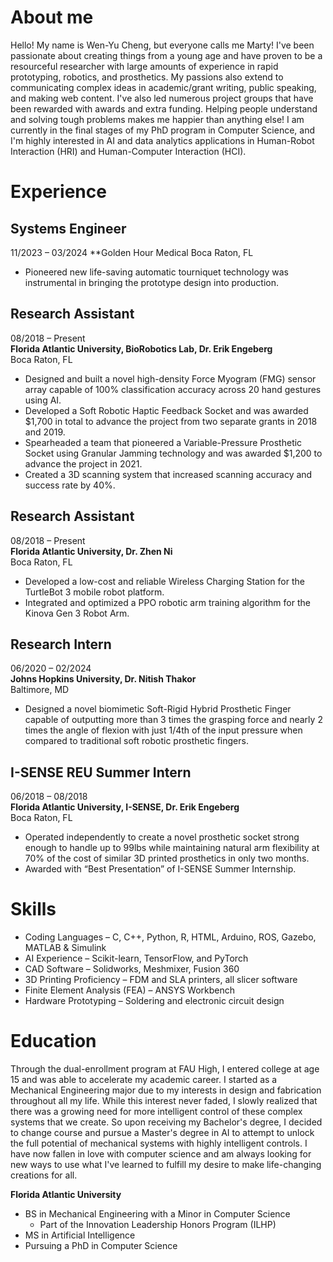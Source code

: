 # About me

Hello! My name is Wen-Yu Cheng, but everyone calls me Marty! I've been passionate about creating things from a young age and have proven to be a resourceful researcher with large amounts of experience in rapid prototyping, robotics, and prosthetics. My passions also extend to communicating complex ideas in academic/grant writing, public speaking, and making web content. I've also led numerous project groups that have been rewarded with awards and extra funding. Helping people understand and solving tough problems makes me happier than anything else! I am currently in the final stages of my PhD program in Computer Science, and I'm highly interested in AI and data analytics applications in Human-Robot Interaction (HRI) and Human-Computer Interaction (HCI).

# Experience

## Systems Engineer 
11/2023 – 03/2024
**Golden Hour Medical 
Boca Raton, FL

- Pioneered new life-saving automatic tourniquet technology was instrumental in bringing the prototype design into production.

## Research Assistant
08/2018 – Present  
**Florida Atlantic University, BioRobotics Lab, Dr. Erik Engeberg**  
Boca Raton, FL

- Designed and built a novel high-density Force Myogram (FMG) sensor array capable of 100% classification accuracy across 20 hand gestures using AI.
- Developed a Soft Robotic Haptic Feedback Socket and was awarded $1,700 in total to advance the project from two separate grants in 2018 and 2019.
- Spearheaded a team that pioneered a Variable-Pressure Prosthetic Socket using Granular Jamming technology and was awarded $1,200 to advance the project in 2021.
- Created a 3D scanning system that increased scanning accuracy and success rate by 40%.

## Research Assistant
08/2018 – Present  
**Florida Atlantic University, Dr. Zhen Ni**  
Boca Raton, FL

- Developed a low-cost and reliable Wireless Charging Station for the TurtleBot 3 mobile robot platform.
- Integrated and optimized a PPO robotic arm training algorithm for the Kinova Gen 3 Robot Arm.

## Research Intern
06/2020 – 02/2024  
**Johns Hopkins University, Dr. Nitish Thakor**  
Baltimore, MD

- Designed a novel biomimetic Soft-Rigid Hybrid Prosthetic Finger capable of outputting more than 3 times the grasping force and nearly 2 times the angle of flexion with just 1/4th of the input pressure when compared to traditional soft robotic prosthetic fingers.

## I-SENSE REU Summer Intern
06/2018 – 08/2018  
**Florida Atlantic University, I-SENSE, Dr. Erik Engeberg**  
Boca Raton, FL

- Operated independently to create a novel prosthetic socket strong enough to handle up to 99lbs while maintaining natural arm flexibility at 70% of the cost of similar 3D printed prosthetics in only two months.
- Awarded with “Best Presentation” of I-SENSE Summer Internship.

# Skills

- Coding Languages – C, C++, Python, R, HTML, Arduino, ROS, Gazebo, MATLAB & Simulink
- AI Experience – Scikit-learn, TensorFlow, and PyTorch
- CAD Software – Solidworks, Meshmixer, Fusion 360
- 3D Printing Proficiency – FDM and SLA printers, all slicer software
- Finite Element Analysis (FEA) – ANSYS Workbench
- Hardware Prototyping – Soldering and electronic circuit design

# Education

Through the dual-enrollment program at FAU High, I entered college at age 15 and was able to accelerate my academic career. I started as a Mechanical Engineering major due to my interests in design and fabrication throughout all my life. While this interest never faded, I slowly realized that there was a growing need for more intelligent control of these complex systems that we create. So upon receiving my Bachelor's degree, I decided to change course and pursue a Master's degree in AI to attempt to unlock the full potential of mechanical systems with highly intelligent controls. I have now fallen in love with computer science and am always looking for new ways to use what I've learned to fulfill my desire to make life-changing creations for all. 

**Florida Atlantic University**
- BS in Mechanical Engineering with a Minor in Computer Science
  - Part of the Innovation Leadership Honors Program (ILHP)
- MS in Artificial Intelligence
- Pursuing a PhD in Computer Science
